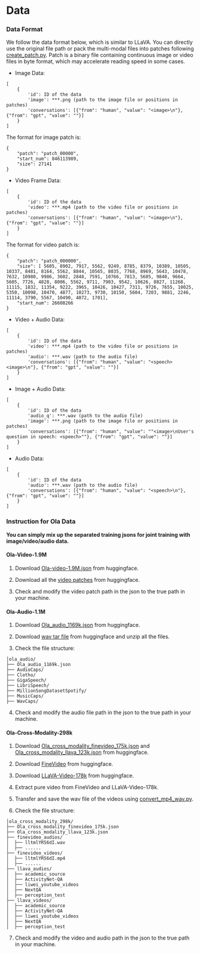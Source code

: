 # Data

### Data Format

We follow the data format below, which is similar to LLaVA. You can directly use the original file path or pack the multi-modal files into patches following [create_patch.py](). Patch is a binary file containing continuous image or video files in byte format, which may accelerate reading speed in some cases.


- Image Data:

```
[
    {
        'id': ID of the data
        'image': ***.png (path to the image file or positions in patches)
        'conversations': [{"from": "human", "value": "<image>\n"}, {"from": "gpt", "value": ""}]
    }
]
```

The format for image patch is:

```
{
    "patch": "patch_00000",
    "start_num": 846113989,
    "size": 27141
}
```

- Video Frame Data:

```
[
    {
        'id': ID of the data
        'video': ***.mp4 (path to the video file or positions in patches)
        'conversations': [{"from": "human", "value": "<image>\n"}, {"from": "gpt", "value": ""}]
    }
]
```

The format for video patch is:

```
{
    "patch": "patch_000000",
    "size": [ 5605, 8902, 7917, 5562, 9249, 8785, 8379, 10389, 10505, 10337, 8481, 8164, 5562, 8844, 10565, 8035, 7768, 8969, 5643, 10478, 7632, 10980, 9986, 3602, 2848, 7591, 10766, 7813, 5605, 9840, 9664, 5605, 7726, 4828, 8006, 5562, 9711, 7903, 9542, 10626, 8827, 11268, 11115, 1832, 11354, 9222, 3965, 10426, 10427, 7311, 9726, 7655, 10025, 5350, 10098, 10470, 4877, 10273, 9730, 10150, 5604, 7203, 9881, 2246, 11114, 3790, 5567, 10490, 4072, 1701],
    "start_num": 26608266
}
```

- Video + Audio Data:

```
[
    {
        'id': ID of the data
        'video': ***.mp4 (path to the video file or positions in patches)
        'audio': ***.wav (path to the audio file)
        'conversations': [{"from": "human", "value": "<speech><image>\n"}, {"from": "gpt", "value": ""}]
    }
]
```

- Image + Audio Data:

```
[
    {
        'id': ID of the data
        'audio_q': ***.wav (path to the audio file)
        'image': ***.png (path to the image file or positions in patches)
        'conversations': [{"from": "human", "value": ""<image>\nUser's question in speech: <speech>""}, {"from": "gpt", "value": ""}]
    }
]
```

- Audio Data:

```
[
    {
        'id': ID of the data
        'audio': ***.wav (path to the audio file)
        'conversations': [{"from": "human", "value": "<speech>\n"}, {"from": "gpt", "value": ""}]
    }
]
```

### Instruction for Ola Data

**You can simply mix up the separated training jsons for joint training with image/video/audio data.**

#### **Ola-Video-1.9M**

1. Download [Ola-video-1.9M.json](https://huggingface.co/datasets/THUdyh/Ola-Data/blob/main/video_data/video-data.json) from huggingface. 

2. Download all the [video patches](https://huggingface.co/datasets/THUdyh/Ola-Data/tree/main/video_data) from huggingface. 

3. Check and modify the video patch path in the json to the true path in your machine.

#### **Ola-Audio-1.1M**

1. Download [Ola_audio_1169k.json](https://huggingface.co/datasets/THUdyh/Ola-Data/blob/main/Ola_audio_1169k.json) from huggingface. 

2. Download [wav tar file](https://huggingface.co/datasets/THUdyh/Ola-Data/tree/main/ola_audio) from huggingface and unzip all the files. 

3. Check the file structure:

```
│ola_audio/
├── Ola_audio_1169k.json
├── AudioCaps/
├── Clotho/
├── GigaSpeech/
├── LibriSpeech/
├── MillionSongDatasetSpotify/
├── MusicCaps/
├── WavCaps/
```

4. Check and modify the audio file path in the json to the true path in your machine.

#### **Ola-Cross-Modality-298k**

1. Download [Ola_cross_modality_finevideo_175k.json](https://huggingface.co/datasets/THUdyh/Ola-Data/blob/main/Ola_cross_modality_finevideo_175k.json) and [Ola_cross_modality_llava_123k.json](https://huggingface.co/datasets/THUdyh/Ola-Data/blob/main/Ola_cross_modality_llava_123k.json)  from huggingface. 

2. Download [FineVideo](https://huggingface.co/datasets/HuggingFaceFV/finevideo/tree/main) from huggingface.

3. Download [LLaVA-Video-178k](https://huggingface.co/datasets/lmms-lab/LLaVA-Video-178K/tree/main) from huggingface.

4. Extract pure video from FineVideo and LLaVA-Video-178k. 

5. Transfer and save the wav file of the videos using [convert_mp4_wav.py](https://github.com/Ola-Omni/Ola/blob/main/tools/convert_mp4_wav.py).

6. Check the file structure:

```
│ola_cross_modality_298k/
├── Ola_cross_modality_finevideo_175k.json
├── Ola_cross_modality_llava_123k.json
├── finevideo_audios/
│  ├── lltmlYR56dI.wav
│  ├── ......
├── finevideo_videos/
│  ├── lltmlYR56dI.mp4
│  ├── ......
├── llava_audios/
│  ├── academic_source
│  ├── ActivityNet-QA
│  ├── liwei_youtube_videos
│  ├── NextQA
│  ├── perception_test
├── llava_videos/
│  ├── academic_source
│  ├── ActivityNet-QA
│  ├── liwei_youtube_videos
│  ├── NextQA
│  ├── perception_test
```

7. Check and modify the video and audio path in the json to the true path in your machine.

